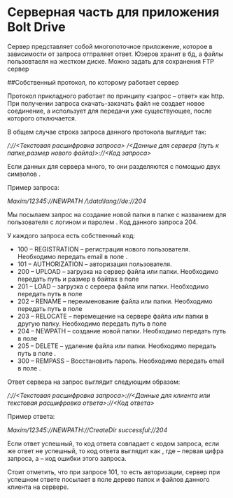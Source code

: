 # Серверная часть для приложения Bolt Drive

Сервер представляет собой многопоточное приложение, которое в зависимости от запроса отпраляет ответ. Юзеров хранит в бд, а файлы пользовтаеля на жестком диске. Можно задать для сохранения FTP сервер

##Собственный протокол, по которому работает сервер

Протокол прикладного работает по принципу «запрос – ответ» как http. При получении запроса скачать-закачать файл не создает новое соединение, а использует для передачи уже существующее, после которого отключается.

В общем случае строка запроса данного протокола выглядит так:

*<usr>/<pass>://<Текстовая расшифровка запроса> /<Данные для сервера (путь к папке,размер нового файла)>://<Код запроса>*

Если данных для сервера много, то они разделяются с помощью двух символов .

Пример запроса:

*Maxim/12345://NEWPATH /\data\lang\//de://204*

Мы посылаем запрос на создание новой папки в папке с названием для пользователя с логином и паролем . Код данного запроса 204.

У каждого запроса есть собственный код:

- 100 – REGISTRATION – регистрация нового пользователя. Необходимо передать email в поле .
- 101 – AUTHORIZATION – авторизация пользователя.
- 200 – UPLOAD – загрузка на сервер файла или папки. Необходимо передать путь и размер в байтах в поле
- 201 – LOAD – загрузка с сервера файла или папки. Необходимо передать путь в поле
- 202 – RENAME – переименование файла или папки. Необходимо передать путь в поле
- 203 – RELOCATE – перемещение на сервере файла или папки в другую папку. Необходимо передать путь в поле
- 204 – NEWPATH – создание новой папки. Необходимо передать путь в поле
- 205 – DELETE – удаление файла или папки. Необходимо передать путь в поле .
- 300 – REMPASS – Восстановить пароль. Необходимо передать email в поле .

Ответ сервера на запрос выглядит следующим образом:

*<usr>/<pass>://<Текстовая расшифровка запроса>://<Данные для клиента или текстовая расшифровка ответа>://<Код ответа>*

Пример ответа:

*Maxim/12345://NEWPATH://CreateDir successful://204*

Если ответ успешный, то код ответа совпадает с кодом запроса, если же ответ не успешный, то код ответа выглядит как , где – первая цифра запроса, а – код ошибки этого запроса.

Стоит отметить, что при запросе 101, то есть авторизации, сервер при успешном ответе посылает в поле дерево папок и файлов данного клиента на сервере.
